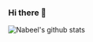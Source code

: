 ### Hi there 👋

![Nabeel's github stats](https://github-readme-stats.vercel.app/api?username=nabeelalisajid&show_icons=true)
